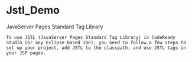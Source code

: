# Jstl_Demo

JavaServer Pages Standard Tag Library

	To use JSTL (JavaServer Pages Standard Tag Library) in CodeReady Studio (or any Eclipse-based IDE), you need to follow a few steps to set up your project, add JSTL to the classpath, and use JSTL tags in your JSP pages. 
